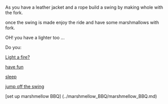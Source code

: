 As you have a leather jacket and a rope build a swing by making whole with the fork.

once the swing is made enjoy the ride and have some marshmallows with fork.

OH! you have a lighter too ...

Do you:

[Light a fire?](../light-fire/sprinkler/wonka-construction/wonka-construction.md)

[have fun](../light-fire/stop-drop-roll/stop-drop-roll.md)

[sleep](../sleep/marshmallow.md)

[jump off the swing](jump-off/jump.md)

[set up marshmellow BBQ] (../marshmellow_BBQ/marshmellow_BBQ.md)